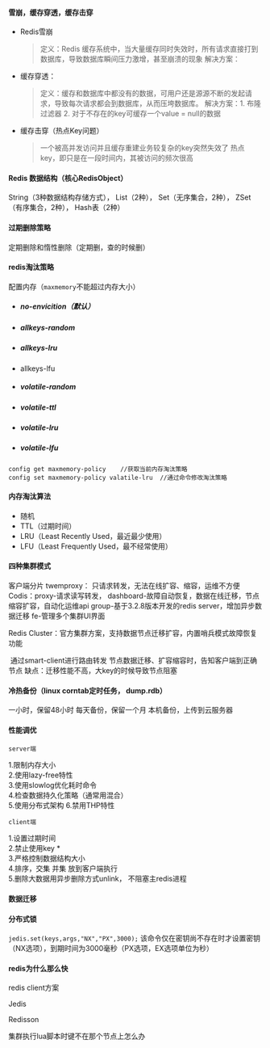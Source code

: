 #### 雪崩，缓存穿透，缓存击穿

- Redis雪崩 

  > 定义：Redis 缓存系统中，当大量缓存同时失效时，所有请求直接打到数据库，导致数据库瞬间压力激增，甚至崩溃的现象
  > 解决方案：

- 缓存穿透：

  > 定义：缓存和数据库中都没有的数据，可用户还是源源不断的发起请求，导致每次请求都会到数据库，从而压垮数据库。
  > 解决方案：1. 布隆过滤器    2. 对于不存在的key可缓存一个value = null的数据

- 缓存击穿（热点Key问题）

  > ⼀个被高并发访问并且缓存重建业务较复杂的key突然失效了
  > 热点key，即只是在一段时间内，其被访问的频次很高
  >
  > 



#### Redis 数据结构（核心RedisObject）

String（3种数据结构存储方式），
List（2种），
Set（无序集合，2种），
ZSet（有序集合，2种），
Hash表（2种）

#### 过期删除策略

定期删除和惰性删除（定期删，查的时候删）

#### redis淘汰策略

配置内存（`maxmemory`不能超过内存大小）

- ##### no-envicition（默认）

- ##### **allkeys**-random

- ##### allkeys-lru

- allkeys-lfu

- ##### volatile-random

- ##### volatile-ttl

- ##### volatile-lru

- ##### volatile-lfu

```
config get maxmemory-policy    //获取当前内存淘汰策略
config set maxmemory-policy valatile-lru  //通过命令修改淘汰策略
```

#### 内存淘汰算法

- 随机
- TTL（过期时间）
- LRU（Least Recently Used，最近最少使用）
- LFU（Least Frequently Used，最不经常使用）

#### 四种集群模式

客户端分片
twemproxy： 只请求转发，无法在线扩容、缩容，运维不方便
Codis：proxy-请求读写转发，
	      dashboard-故障自动恢复，数据在线迁移，节点缩容扩容，自动化运维api
	      group-基于3.2.8版本开发的redis server，增加异步数据迁移
	      fe-管理多个集群UI界面

Redis Cluster：官方集群方案，支持数据节点迁移扩容，内置哨兵模式故障恢复功能

​	      通过smart-client进行路由转发
​	      节点数据迁移、扩容缩容时，告知客户端到正确节点
​	      缺点：迁移性能不高，大key的时候导致节点阻塞	      

#### 冷热备份（linux corntab定时任务， dump.rdb）

一小时，保留48小时
每天备份，保留一个月
本机备份，上传到云服务器

#### 性能调优

`server端`

1.限制内存大小  
2.使用lazy-free特性  
3.使用slowlog优化耗时命令  
4.检查数据持久化策略（通常用混合）  
5.使用分布式架构 6.禁用THP特性

`client端`

1.设置过期时间  
2.禁止使用key *  
3.严格控制数据结构大小  
4.排序，交集 并集 放到客户端执行  
5.删除大数据用异步删除方式unlink， 不阻塞主redis进程

#### 数据迁移

#### 分布式锁

`jedis.set(keys,args,"NX","PX",3000);`
该命令仅在密钥尚不存在时才设置密钥（NX选项），到期时间为3000毫秒（PX选项，EX选项单位为秒）

#### redis为什么那么快

redis client方案

Jedis

Redisson

集群执行lua脚本时键不在那个节点上怎么办